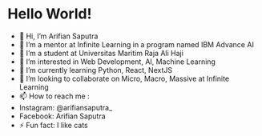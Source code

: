 # Hello World!

- 👋 Hi, I’m Arifian Saputra
- 👋 I’m a mentor at Infinite Learning in a program named IBM Advance AI
- 👋 I’m a student at Universitas Maritim Raja Ali Haji
- 👀 I’m interested in Web Development, AI, Machine Learning
- 🌱 I’m currently learning Python, React, NextJS
- 💞️ I’m looking to collaborate on Micro, Macro, Massive at Infinite Learning
- 📫 How to reach me :
- Instagram: @arifiansaputra_
- Facebook: Arifian Saputra
- ⚡ Fun fact: I like cats
